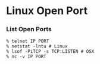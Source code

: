 # Linux Open Port

### List Open Ports

    % telnet IP PORT
    % netstat -lntu # Linux
    % lsof -PiTCP -s TCP:LISTEN # OSX
    % nc -v IP PORT
